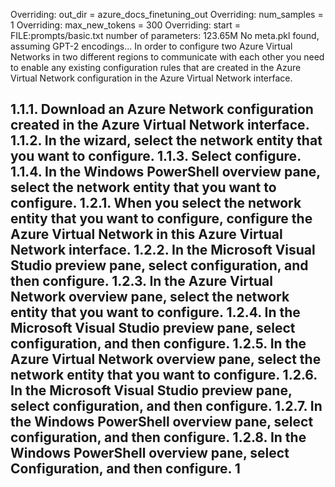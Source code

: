 Overriding: out_dir = azure_docs_finetuning_out
Overriding: num_samples = 1
Overriding: max_new_tokens = 300
Overriding: start = FILE:prompts/basic.txt
number of parameters: 123.65M
No meta.pkl found, assuming GPT-2 encodings...
In order to configure two Azure Virtual Networks in two different regions to communicate with each other you need to  enable any existing configuration rules that are created in the Azure Virtual Network configuration in the Azure Virtual Network interface.

1.1.1. Download an  Azure Network configuration created in the Azure Virtual Network interface.
1.1.2. In the wizard, select the network entity that you want to configure.
1.1.3. Select configure.
1.1.4. In the  Windows PowerShell overview pane, select the network entity that you want to configure.
1.2.1. When you select the network entity that you want to configure,  configure the Azure Virtual Network in this Azure Virtual Network interface. 
1.2.2. In the  Microsoft Visual Studio preview pane, select configuration, and then  configure.
1.2.3. In the  Azure Virtual Network overview pane, select the network entity that you want to configure.
1.2.4. In the  Microsoft Visual Studio preview pane, select configuration, and then configure.
1.2.5. In the  Azure Virtual Network overview pane, select the network entity that you want to configure.
1.2.6. In the  Microsoft Visual Studio preview pane, select configuration, and then configure.
 1.2.7. In the  Windows PowerShell overview pane, select configuration, and then configure.
1.2.8. In the  Windows PowerShell overview pane, select Configuration, and then configure.
1
---------------
